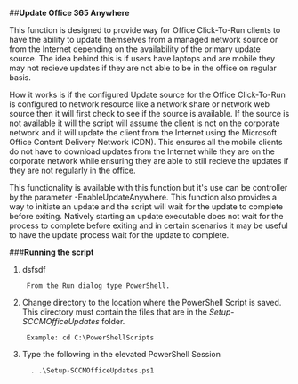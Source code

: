 ##**Update Office 365 Anywhere**

This function is designed to provide way for Office Click-To-Run clients to have the ability to update themselves from a managed network source or from the Internet depending on the availability of the primary update source.  The idea behind this is if users have laptops and are mobile they may not recieve updates if they are not able to be in the office on regular basis. 

How it works is if the configured Update source for the Office Click-To-Run is configured to network resource like a network share or network web source then it will first check to see if the source is available.  If the source is not available it will the script will assume the client is not on the corporate network and it will update the client from the Internet using the Microsoft Office Content Delivery Network (CDN). This ensures all the mobile clients do not have to download updates from the Internet while they are on the corporate network while ensuring they are able to still recieve the updates if they are not regularly in the office.

This functionality is available with this function but it's use can be controller by the parameter -EnableUpdateAnywhere.  This function also provides a way to initiate an update and the script will wait for the update to complete before exiting. Natively starting an update executable does not wait for the process to complete before exiting and in certain scenarios it may be useful to have the update process wait for the update to complete.

###**Running the script**

1. dsfsdf

		From the Run dialog type PowerShell.

3. Change directory to the location where the PowerShell Script is saved. This directory must contain the files that are in the *Setup-SCCMOfficeUpdates* folder.

		Example: cd C:\PowerShellScripts

4. Type the following in the elevated PowerShell Session

		 . .\Setup-SCCMOfficeUpdates.ps1
         

